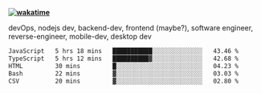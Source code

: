 **[![wakatime](https://wakatime.com/badge/user/87646243-158a-4241-a3cb-668e1fa2dbb8.svg)](https://wakatime.com/@87646243-158a-4241-a3cb-668e1fa2dbb8?style=plastic)**


devOps, nodejs dev, backend-dev, frontend (maybe?), software engineer, reverse-engineer, mobile-dev, desktop dev

<!--START_SECTION:waka-->

```txt
JavaScript   5 hrs 18 mins   ███████████░░░░░░░░░░░░░░   43.46 %
TypeScript   5 hrs 12 mins   ██████████▓░░░░░░░░░░░░░░   42.68 %
HTML         30 mins         █░░░░░░░░░░░░░░░░░░░░░░░░   04.23 %
Bash         22 mins         ▓░░░░░░░░░░░░░░░░░░░░░░░░   03.03 %
CSV          20 mins         ▓░░░░░░░░░░░░░░░░░░░░░░░░   02.80 %
```

<!--END_SECTION:waka-->
